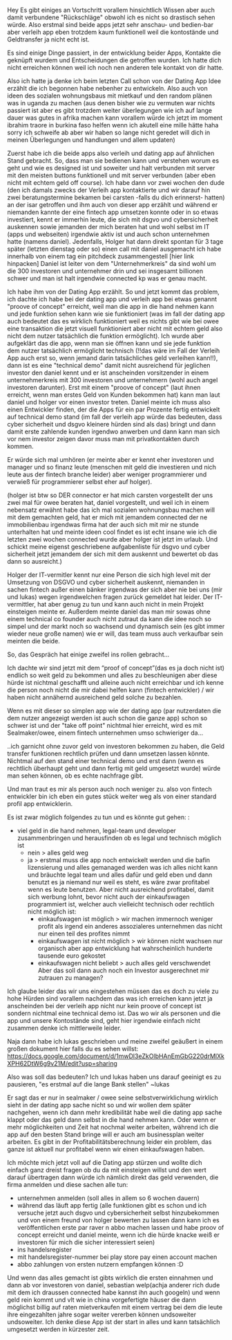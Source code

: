 Hey
Es gibt einiges an Vortschritt vorallem hinsichtlich Wissen aber auch damit verbundene "Rückschläge" obwohl ich es nicht so drastisch sehen würde.
Also erstmal sind beide apps jetzt sehr anschau- und bedien-bar aber verleih app eben trotzdem kaum funktionell weil die kontostände und Geldtransfer ja nicht echt ist.

Es sind einige Dinge passiert, in der entwicklung beider Apps, Kontakte die geknüpft wurdem und Entscheidungen die getroffen wurden. Ich hatte dich nicht erreichen können weil ich noch nen anderen tele kontakt von dir hatte.

Also ich hatte ja denke ich beim letzten Call schon von der Dating App Idee erzählt die ich begonnen habe nebenher zu entwickeln. Also auch von ideen des sozialen wohnungsbaus mit mietkauf und den random plänen was in uganda zu machen (aus denen bisher wie zu vermuten war nichts passiert ist aber es gibt trotzdem weiter überlegungen wie ich auf lange dauer was gutes in afrika machen kann vorallem würde ich jetzt im moment ibrahim traore in burkina faso helfen wenn ich akutell eine mille hätte haha sorry ich schweife ab aber wir haben so lange nicht geredet will dich in meinen Überlegungen und handlungen und allem updaten)

Zuerst habe ich die beide apps also verleih und dating app auf ähnlichen Stand gebracht. 
So, dass man sie bedienen kann und verstehen worum es geht und wie es designed ist und soweiter und halt verbunden mit server mit den meisten buttons funktionell und mit server verbunden (aber eben nicht mit echtem geld off course).
Ich habe dann vor zwei wochen den dude (den ich damals zwecks der Verleih app kontaktierte und wir darauf hin zwei beratungstermine bekamen bei carsten -falls du dich erinnerst- hatten) an der isar getroffen und ihm auch von dieser app erzählt und während er niemanden kannte der eine fintech app umsetzen konnte oder in so etwas investiert, kennt er immerhin leute, die sich mit dsgvo und cybersicherheit auskennen sowie jemanden der mich beraten hat und wohl selbst im IT (apps und webseiten) irgendwie aktiv ist und auch schon unternehmen hatte (namens daniel).
Jedenfalls, Holger hat dann direkt spontan für 3 tage später (letzten dienstag oder so) einen call mit daniel ausgemacht ich habe innerhalb von einem tag ein pitchdeck zusammengestell [hier link hinpacken]
Daniel ist leiter von dem "Unternehmerkreis" da sind wohl um die 300 investoren und unternehmer drin und sei insgesamt billionen schwer und man ist halt irgendwie connected kp was er genau macht.

Ich habe ihm von der Dating App erzählt. 
So und jetzt kommt das problem, ich dachte ich habe bei der dating app und verleih app bei etwas genannt "proove of concept" erreicht, weil man die app in die hand nehmen kann und jede funktion sehen kann wie sie funktioniert (was im fall der dating app auch bedeutet das es wirklich funktioniert weil es nichts gibt wie bei owee eine transaktion die jetzt visuell funktioniert aber nicht mit echtem geld also nicht dem nutzer tatsächlich die funktion ermöglicht). 
Ich wurde aber aufgeklärt das die app, wenn man sie öffnen kann und sie jede funktion dem nutzer tatsächlich ermöglicht technisch (!!das wäre im Fall der Verleih App auch erst so, wenn jemand darin tatsächliches geld verleihen kann!!), dann ist es eine "technical demo" damit nicht ausreichend für jeglichen investor den daniel kennt und er ist anscheinden vorsitzender in einem unternehmerkreis mit 300 investoren und unternehmern (wohl auch angel investoren darunter).
Erst mit einem "proove of concept" (laut ihnen erreicht, wenn man erstes Geld von Kunden bekommen hat) kann man laut daniel und holger vor einen investor treten.
Daniel meinte ich muss also einen Entwickler finden, der die Apps für ein par Prozente fertig entwickelt auf technical demo stand (im fall der verleih app würde das bedeuten, dass cyber sicherheit und dsgvo kleinere hürden sind als das) bringt und dann damit erste zahlende kunden irgendwo anwerben und dann kann man sich vor nem investor zeigen davor muss man mit privatkontakten durch kommen.

Er würde sich mal umhören (er meinte aber er kennt eher investoren und manager und so finanz  leute (menschen mit geld die investieren und nich leute aus der fintech branche leider) aber weniger programmierer und verwieß für programmierer selbst eher auf holger).

(holger ist btw so DER connector er hat mich carsten vorgestellt der uns zwei mal für owee beraten hat, daniel vorgestellt, und weil ich in einem nebensatz erwähnt habe das ich mal sozialen wohnungsbau machen will mit dem gemachten geld, hat er mich mit jemandem connected der ne immobilienbau irgendwas firma hat der auch sich mit mir ne stunde unterhalten hat und meinte ideen cool findet es ist echt insane wie ich die letzten zwei wochen connected wurde aber holger ist jetzt im urlaub. Und schickt meine eigenst geschriebene aufgabenliste für dsgvo und cyber sicherheit jetzt jemandem der sich mit dem auskennt und bewertet ob das dann so ausreicht.)

Holger der IT-vermitler kennt nur eine Person die sich high level mit der Umsetzung von DSGVO und cyber sicherheit auskennt, niemanden in sachen fintech außer einen bänker irgendwas der sich aber nie bei uns (mir und lukas) wegen irgendwelchen fragen zurück gemeldet hat leider.
Der IT-vermittler, hat aber genug zu tun und kann auch nicht in mein Projekt einsteigen meinte er.
Außerdem meinte daniel das man mir sowas ohne einem technical co founder auch nicht zutraut da kann die idee noch so simpel und der markt noch so wachsend und dynamisch sein (es gibt immer wieder neue große namen) wie er will, das team muss auch verkaufbar sein meinten die beide.

So, das Gespräch hat einige zweifel ins rollen gebracht...

Ich dachte wir sind jetzt mit dem “proof of concept”(das es ja doch nicht ist) endlich so weit geld zu bekommen und alles zu beschleunigen aber diese hürde ist nichtmal geschafft und alleine auch nicht erreichbar und ich kenne die person noch nicht die mir dabei helfen kann (fintech entwickler) / wir haben nicht annähernd ausreichend geld solche zu bezahlen.

Wenn es mit dieser so simplen app wie der dating app (par nutzerdaten die dem nutzer angezeigt werden ist auch schon die ganze app)  schon so schwer ist und der "take off point" nichtmal hier erreicht, wird es mit Sealmaker/owee, einem fintech unternehmen umso schwieriger da...

..ich garnicht ohne zuvor geld von investoren bekommen zu haben, die Geld transfer funktionen rechtlich prüfen und dann umsetzen lassen könnte. Nichtmal auf den stand einer technical demo und erst dann (wenn es rechtlich überhaupt geht und dann fertig mit geld umgesetzt wurde) würde man sehen können, ob es echte nachfrage gibt. 

Und man traut es mir als person auch noch weniger zu.
also von fintech entwickler bin ich eben ein gutes stück weiter weg als von einer standard profil app entwicklerin.

Es ist zwar möglich folgendes zu tun und es  könnte gut gehen:
:
- viel geld in die hand nehmen, legal-team und developer zusammenbringen und herausfinden ob es legal und technisch möglich ist
	- nein > alles geld weg
	- ja > erstmal muss die app noch entwickelt werden und die bafin lizensierung und alles gemanaged werden was ich alles nicht kann und bräuchte legal team und alles dafür und geld eben und dann benutzt es ja niemand nur weil es steht, es wäre zwar profitabel wenn es leute benutzen. Aber nicht ausreichend profitabel, damit sich werbung lohnt, bevor nicht auch der einkaufswagen programmiert ist, welcher auch vielleicht technisch oder rechtlich nicht möglich ist:
		- einkaufswagen ist möglich > wir machen immernoch weniger profit als irgend ein anderes assozialeres unternehmen das nicht nur einen teil des profites nimmt 
		- einkaufswagen ist nicht möglich > wir können nicht wachsen nur organisch aber app entwicklung hat wahrscheinlich hunderte tausende euro gekostet 
		- einkaufswagen nicht beliebt > auch alles geld verschwendet
Aber das soll dann auch noch ein Investor ausgerechnet mir zutrauen zu managen?

Ich glaube leider das wir uns eingestehen müssen das es doch zu viele zu hohe Hürden sind vorallem nachdem das was ich erreichen kann jetzt ja anscheinden bei der verleih app nicht nur kein proove of concept ist sondern nichtmal eine technical demo ist.
Das wo wir als personen und die app und unsere Kontostände sind, geht hier irgendwie einfach nicht zusammen denke ich mittlerweile leider.

Naja dann habe ich lukas geschrieben und meine zweifel geäußert in einem großen dokument hier falls du es sehen willst:  https://docs.google.com/document/d/1mwDl3eZkOlbHAnEmGbG220drMlXkXPH62DtW6g9v21M/edit?usp=sharing



Also was soll das bedeuten?
Ich und lukas haben uns darauf geeinigt es zu pausieren,
"es erstmal auf die lange Bank stellen" ~lukas 

Er sagt das er nur in sealmaker / owee seine selbstverwirklichung wirklich sieht in der dating app sache nicht so und wir wollen dem später nachgehen, wenn ich dann mehr kredibilität habe weil die dating app sache klappt oder das geld dann selbst in die hand nehmen kann. Oder wenn er mehr möglichkeiten und Zeit hat nochmal weiter arbeiten, während ich die app auf den besten Stand bringe will er auch am businessplan weiter arbeiten.
Es gibt in der Profitabilitätsberechnung leider ein problem, das ganze ist aktuell nur profitabel wenn wir einen einkaufswagen haben. 


Ich möchte mich jetzt voll auf die Dating app stürzen und wollte dich einfach ganz dreist fragen ob du da mit einsteigen willst und den wert darauf übertragen dann würde ich nämlich direkt das geld verwenden, die firma anmelden und diese sachen alle tun:

- unternehmen anmelden (soll alles in allem so 6 wochen dauern)
- während das läuft app fertig (alle funktionen gibt es schon und ich versuche jetzt auch dsgvo und cybersicherheit selbst hinzubekommen und von einem freund von holger bewerten zu lassen dann kann ich es veröffentlichen erste par raver n abbo machen lassen und habe proov of concept erreicht und daniel meinte, wenn ich die hürde knacke weiß er investoren für mich die sicher interessiert seien)
- ins handelsregister
- mit handelsregister-nummer bei play store pay einen account machen
- abbo zahlungen von ersten nutzern empfangen können :D


Und wenn das alles gemacht ist gibts wirklich die ersten einnahmen und dann ab vor investoren von daniel, sebastian welp(achja anderer rich dude mit dem ich draussen connected habe kannst ihn auch googeln) und wenn geld rein kommt und vlt wie in china vorgefertigte häuser die dann möglichst billig auf raten mietverkaufen mit einem vertrag bei dem die leute ihre eingezahlten jahre sogar weiter vererben können undsoweiter undsoweiter. Ich denke diese App ist der start in alles und kann tatsächlich umgesetzt werden in kürzester zeit.